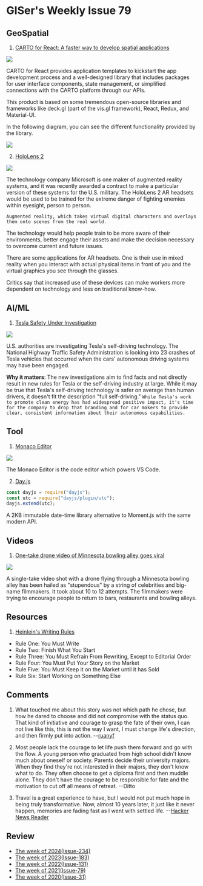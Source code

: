 # GISer's Weekly Issue 79

## GeoSpatial

1. [CARTO for React: A faster way to develop spatial applications](https://carto.com/blog/carto-for-react-faster-way-to-develop-spatial-applications/)

![](https://carto.com/blog/img/posts/2021/2021-03-23-carto-for-react-faster-way-to-develop-spatial-applications/header.png)

CARTO for React provides application templates to kickstart the app development process and a well-designed library that includes packages for user interface components, state management, or simplified connections with the CARTO platform through our APIs.

This product is based on some tremendous open-source libraries and frameworks like deck.gl (part of the vis.gl framework), React, Redux, and Material-UI.

In the following diagram, you can see the different functionality provided by the library.

![](https://carto.com/blog/img/posts/2021/2021-03-23-carto-for-react-faster-way-to-develop-spatial-applications/components.png)

2. [HoloLens 2](https://www.microsoft.com/en-ca/hololens/hardware)

![](https://augmentit.ch/wp-content/uploads/2020/03/hololens-2-mit-hand-1-730x410.jpg)

The technology company Microsoft is one maker of augmented reality systems, and it was recently awarded a contract to make a particular version of these systems for the U.S. military. The HoloLens 2 AR headsets would be used to be trained for the extreme danger of fighting enemies within eyesight, person to person.

`Augmented reality, which takes virtual digital characters and overlays them onto scenes from the real world.`

The technology would help people train to be more aware of their environments, better engage their assets and make the decision necessary to overcome current and future issues.

There are some applications for AR headsets. One is their use in mixed reality when you interact with actual physical items in front of you and the virtual graphics you see through the glasses.

Critics say that increased use of these devices can make workers more dependent on technology and less on traditional know-how.

## AI/ML

1. [Tesla Safety Under Investigation](https://www.deeplearning.ai/the-batch/issue-85/)

![](https://www.deeplearning.ai/wp-content/uploads/2021/03/TESLA-TG-1.gif)

U.S. authorities are investigating Tesla's self-driving technology. The National Highway Traffic Safety Administration is looking into 23 crashes of Tesla vehicles that occurred when the cars' autonomous driving systems may have been engaged.

**Why it matters**: The new investigations aim to find facts and not directly result in new rules for Tesla or the self-driving industry at large. While it may be true that Tesla's self-driving technology is safer on average than human drivers, it doesn't fit the description "full self-driving." `While Tesla's work to promote clean energy has had widespread positive impact, it's time for the company to drop that branding and for car makers to provide clear, consistent information about their autonomous capabilities.`

## Tool

1. [Monaco Editor](https://github.com/Microsoft/monaco-editor)

![](https://user-images.githubusercontent.com/5047891/94183711-290c0780-fea3-11ea-90e3-c88ff9d21bd6.png)

The Monaco Editor is the code editor which powers VS Code.

2. [Day.js](https://github.com/iamkun/dayjs/)

```js
const dayjs = require("dayjs");
const utc = require("dayjs/plugin/utc");
dayjs.extend(utc);
```

A 2KB immutable date-time library alternative to Moment.js with the same modern API.

## Videos

1. [One-take drone video of Minnesota bowling alley goes viral](https://www.abc.net.au/news/2021-03-12/hollywood-drone-video-minnesota-bowling-alley/13241718)

![](https://camo.githubusercontent.com/7a99cc47d5de651a31353f9e8be8da8caf1ab7f6fe2be71934fd9bb694b5da27/68747470733a2f2f63646e2e6265656b6b612e636f6d2f626c6f67696d672f61737365742f3230323130332f6267323032313033313330322e6a7067)

A single-take video shot with a drone flying through a Minnesota bowling alley has been hailed as "stupendous" by a string of celebrities and big-name filmmakers. It took about 10 to 12 attempts. The filmmakers were trying to encourage people to return to bars, restaurants and bowling alleys.

## Resources

1. [Heinlein's Writing Rules](https://www.sfwriter.com/ow05.htm)

- Rule One: You Must Write
- Rule Two: Finish What You Start
- Rule Three: You Must Refrain From Rewriting, Except to Editorial Order
- Rule Four: You Must Put Your Story on the Market
- Rule Five: You Must Keep it on the Market until it has Sold
- Rule Six: Start Working on Something Else

## Comments

1. What touched me about this story was not which path he chose, but how he dared to choose and did not compromise with the status quo. That kind of initiative and courage to grasp the fate of their own, I can not live like this, this is not the way I want, I must change life's direction, and then firmly put into action.
   --[ruanyf](https://github.com/ruanyf/weekly/blob/master/docs/issue-152.md)

2. Most people lack the courage to let life push them forward and go with the flow. A young person who graduated from high school didn't know much about oneself or society. Parents decide their university majors. When they find they're not interested in their majors, they don't know what to do. They often choose to get a diploma first and then muddle alone. They don't have the courage to be responsible for fate and the motivation to cut off all means of retreat.
   --Ditto

3. Travel is a great experience to have, but I would not put much hope in being truly transformative. Now, almost 10 years later, it just like it never happen, memories are fading fast as I went with settled life.
   --[Hacker News Reader](https://news.ycombinator.com/item?id=26408486)

## Review

- [The week of 2024(Issue-234)](../2024/issue-234.md)
- [The week of 2023(Issue-183)](../2023/issue-183.md)
- [The week of 2022(Issue-131)](../2022/issue-131.md)
- [The week of 2021(Issue-79)](../2021/issue-79.md)
- [The week of 2020(Issue-31)](../2020/issue-31.md)
